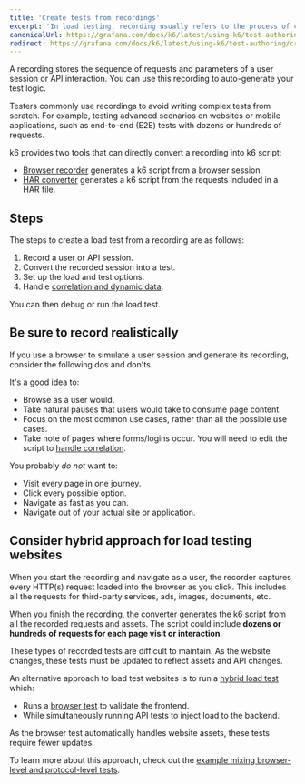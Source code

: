 ```yaml
---
title: 'Create tests from recordings'
excerpt: 'In load testing, recording usually refers to the process of creating a load test from the recording of a user session.'
canonicalUrl: https://grafana.com/docs/k6/latest/using-k6/test-authoring/create-tests-from-recordings/
redirect: https://grafana.com/docs/k6/latest/using-k6/test-authoring/create-tests-from-recordings/
---
```


A recording stores the sequence of requests and parameters of a user session or API interaction. 
You can use this recording to auto-generate your test logic.

Testers commonly use recordings to avoid writing complex tests from scratch. 
For example, testing advanced scenarios on websites or mobile applications, such as end-to-end (E2E) tests with dozens or hundreds of requests.

k6 provides two tools that can directly convert a recording into k6 script:

- [Browser recorder](/test-authoring/create-tests-from-recordings/using-the-browser-recorder/) generates a k6 script from a browser session. 
- [HAR converter](/test-authoring/create-tests-from-recordings/using-the-har-converter/) generates a k6 script from the requests included in a HAR file.

## Steps

The steps to create a load test from a recording are as follows:

1. Record a user or API session.
2. Convert the recorded session into a test.
3. Set up the load and test options.
4. Handle [correlation and dynamic data](/examples/correlation-and-dynamic-data/).

You can then debug or run the load test.

## Be sure to record realistically

If you use a browser to simulate a user session and generate its recording, consider the following dos and don'ts.

It's a good idea to:
- Browse as a user would.
- Take natural pauses that users would take to consume page content.
- Focus on the most common use cases, rather than all the possible use cases.
- Take note of pages where forms/logins occur. You will need to edit the script to [handle correlation](/examples/correlation-and-dynamic-data/).

You probably _do not_ want to:
- Visit every page in one journey.
- Click every possible option.
- Navigate as fast as you can.
- Navigate out of your actual site or application.

## Consider hybrid approach for load testing websites

When you start the recording and navigate as a user, the recorder captures every HTTP(s) request loaded into the browser as you click. This includes all the requests for third-party services, ads, images, documents, etc.

When you finish the recording, the converter generates the k6 script from all the recorded requests and assets. 
The script could include **dozens or hundreds of requests for each page visit or interaction**. 

These types of recorded tests are difficult to maintain. As the website changes, these tests must be updated to reflect assets and API changes. 

An alternative approach to load test websites is to run a [hybrid load test](https://k6.io/docs/testing-guides/load-testing-websites/#hybrid-load-testing) which: 
- Runs a [browser test](/using-k6-browser/running-browser-tests/) to validate the frontend.
- While simultaneously running API tests to inject load to the backend.

As the browser test automatically handles website assets, these tests require fewer updates.

To learn more about this approach, check out the [example mixing browser-level and protocol-level tests](/using-k6-browser/running-browser-tests/#run-both-browser-level-and-protocol-level-tests-in-a-single-script). 


